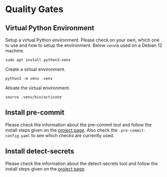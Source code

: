 # Quality Gates

## Virtual Python Environment

Setup a virtual Python environment. Please check on your own, which one to use and how to setup the environment. Below `venv`is used on a Debian 12 machine.

```
sudo apt install python3-venv
```

Create a virtual environment.

```
python3 -m venv .venv
```

Ativate the virtual environment.

```
source .venv/bin/activate
```

## Install pre-commit

Please check the information about the pre-commit tool and follow the install steps given on the [project page](https://pre-commit.com/). Also check the `.pre-commit-config.yaml` to see which checks are currently used.

## Install detect-secrets

Please check the information about the detect-secrets tool and follow the install steps given on the [project page](hhttps://github.com/Yelp/detect-secrets).
